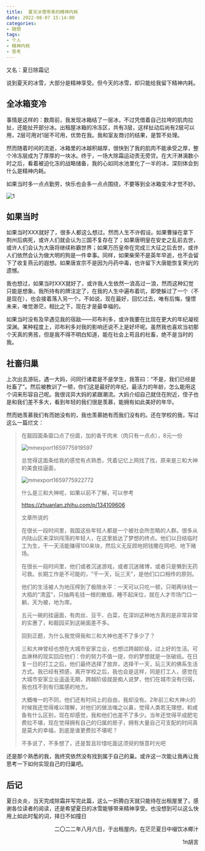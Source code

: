 ```yaml
---
title:  夏天冰雪带来的精神内耗
date: 2022-08-07 15:14:00
categories: 
- 随想
tags:
- 个人
- 精神内耗
- 思考
---
```


又名：夏日除霜记

<!-- more -->

说到夏天的冰雪，大部分是精神享受。但今天的冰雪，却只能给我留下精神内耗。

## 全冰箱变冷

事情是这样的：数周前，我发现冰箱结了一层冰，不过凭借着自己拉垮的肌肉拉扯，还能扯开部分冰。出租屋冰箱的冷冻区，共有3层，这样扯动后尚有2层可以用，2层可用对1层不可用，优势在我。我和室友商讨的结果，是暂不处理。

然而随着时间的流逝，冰箱里的冰越积越厚，很快到了我的肌肉不能承受之厚，整个冷冻层成为了厚厚的一块冰。终于，一场大除霜运动责无旁贷。在大汗淋漓数小时之后，看着被迫化冻的战略储备，我的心如同水池里化了一半的冰，深刻体会到什么是精神内耗。

如果当时多一点点勤劳，快乐也会多一点点围绕，不要等到全冰箱变冷才觉不妙。

![1](https://cdn.jsdelivr.net/gh/huxingyi1997/my_img@master/imgIMG_20220730_102412.jpg)

## 如果当时

如果当时XXX就好了，很多人都这么想过。然而人生不许假设。如果曹操在拿下荆州后病死，或许人们就会认为三国不复存在了；如果唐明皇在安史之乱前去世，或许人们会认为大唐将继续称霸世界；如果万历皇帝在完成三大征之后去世，或许人们依然会认为做大明的狗是一件幸事。同样，如果柴荣不是英年早逝，也不会留下了收复燕云的遐想。如果唐宣宗不是因为丹药中毒，也许留下大唐能恢复荣光的遗憾。

我也想过，如果当时XXX就好了，或许我人生依然一浪高过一浪，然而这种幻觉只能是想象。我所持有的牌注定了，在我的人生中遍布着坑，即使躲过了一个（不是现在），也会接着落入另一个。不如说，现在最好，回忆过去，唯有后悔，憧憬未来，唯觉渺茫，相比之下，现在才是最幸福的。

如果当时没有及早遇见我的宿敌——邓布利多，或许我要在比现在更大的年纪凝视深渊。某种程度上，邓布利多对我的影响还说不上是好坏呢。虽然我也喜欢当初那个天真的男孩，但是我不得不明白知道，能在社会上苟且的社畜，绝不是当时的我。

## 社畜归巢

上次出去游玩，遇一大妈，问同行诸君是不是学生，我答曰：“不是，我们已经是社畜了”。然后被教训了一顿，你们这是最好的年纪，最活力的年龄，怎么能用这个词来形容自己呢。我很诧异大妈的紧跟潮流。大妈介绍自己就住在附近，侄子也是和我们差不多大，看到年轻的我们很是羡慕，能拥有如此美好的年华。

然而她羡慕我们有而她没有的，我也羡慕她有而我们没有的。还在学校的我，写过这么一篇烂文：

> 在靓园面条窗口点了份面，加的香干肉末（肉只有一点点），8元一份
>
> ![mmexport1659775919597](https://cdn.jsdelivr.net/gh/huxingyi1997/my_img@master/imgmmexport1659775919597.jpg)
>  
>
> 总觉得这面条给我的感觉有点熟悉，凭着记忆上网找了找，原来是三和大神的美食挂逼面，
>
>  ![mmexport1659775922772](https://cdn.jsdelivr.net/gh/huxingyi1997/my_img@master/imgmmexport1659775922772.jpg)
>
> 什么是三和大神呢，如果以前不了解，可以参考 
>
> https://zhuanlan.zhihu.com/p/134109606
>
>  文章所说的
>  
>
> 在很长一段时间里，我国这些年轻人都是一个被社会所忽略的人群。很多从内陆山区来深圳闯荡的年轻人，在这里抵达了梦想的终点。他们以日结临时工为生，干一天活能赚得100来块，然后义无反顾地把钱撒在网吧、地下赌场。
>  
>
> 在很长一段时间里，他们或者沉迷游戏，或者沉迷赌博，或者只是懒到无药可救。长期工作是不可能的，“干一天，玩三天”，是他们口口相传的原则。
> 
>
> 他们的生活被人为地压榨到了极限水平：一天可以只吃一顿，只喝两块钱一大瓶的“清蓝”，只抽两毛钱一根的散烟，睡不起床位，就在人才市场门口一躺，天为被，地为席。
> 
>
> 五元一碗的挂逼面，有肉丝、豆干、白菜，在深圳这种地方真的是非常非常的实惠了，和靓园买到这碗面差不多。
> 
>
> 回到正题，为什么我觉得我和三和大神也差不了多少了？
>
> 三和大神曾经也想在大城市安家立业，也想过跨越阶级，过上好的生活。可血淋林的现实回应他们：你的努力不值一提，你的梦想就是一张破纸。在日复一日的打工之后，他们最终选择了放弃，选择干一天，玩三天的佛系生活方式。我已经有预感，离开学校之后，我也会是这样，同是打工人，感觉在大城市安家立业遥遥无期，跨越阶级就是痴人说梦，他们在城市没有归宿，我也找不到有归属感的地方。
>
> 大概唯一的不同，他们还有时间上的自由，我却没有。2年前三和大神火的时候我还觉得难以理解，对他们的做法嗤之以鼻，觉得人类若无理想，和咸鱼有什么区别，现在却感觉，我和他们也差不了多少。当年还觉得平成肥宅费拉不堪，现在觉得拥有自己的归属的房子，拥有大量自己可支配的时间真是莫大的幸福，到底是谁更费拉不堪呢？
>
>
>  不多说了，不多想了，还是暂且珍惜吃面这须臾的惬意时光吧

还是那个熟悉的我，我终究依然没有找到属于自己的巢。或许这一次能让我再让我思考一下如何实现自己的归巢吧。

## 后记

夏日炎炎，当天完成除霜并写完此篇，这么一折腾白天就只能待在出租屋里了。感谢各位读者的阅读，还是希望夏日的冰雪能够带来精神享受。也没想到可以这么快用上如此时髦的词，择日不如撞日

<p align="right">二〇二二年八月六日，于出租屋内，在茫茫夏日中啜饮冰椰汁</p>
<p align="right">1π胡言</p>